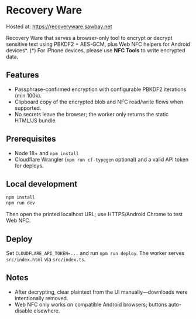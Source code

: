 # Recovery Ware
Hosted at: https://recoveryware.sawbay.net

Recovery Ware that serves a browser-only tool to encrypt or decrypt sensitive text using PBKDF2 + AES-GCM, plus Web NFC helpers for Android devices*.
(*) For iPhone devices, please use **NFC Tools** to write encrypted data.

## Features
- Passphrase-confirmed encryption with configurable PBKDF2 iterations (min 100k).
- Clipboard copy of the encrypted blob and NFC read/write flows when supported.
- No secrets leave the browser; the worker only returns the static HTML/JS bundle.

## Prerequisites
- Node 18+ and `npm install`
- Cloudflare Wrangler (`npm run cf-typegen` optional) and a valid API token for deploys.

## Local development
```bash
npm install
npm run dev
```
Then open the printed localhost URL; use HTTPS/Android Chrome to test Web NFC.

## Deploy
Set `CLOUDFLARE_API_TOKEN=...` and run `npm run deploy`. The worker serves `src/index.html` via `src/index.ts`.

## Notes
- After decrypting, clear plaintext from the UI manually—downloads were intentionally removed.
- Web NFC only works on compatible Android browsers; buttons auto-disable elsewhere.
